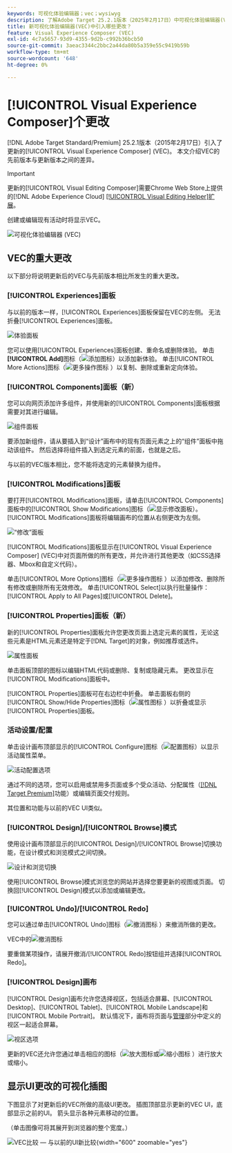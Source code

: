 ```yaml
---
keywords: 可视化体验编辑器；vec；wysiwyg
description: 了解Adobe Target 25.2.1版本（2025年2月17日）中可视化体验编辑器(VEC)中引入的更改。
title: 新可视化体验编辑器(VEC)中引入哪些更改？
feature: Visual Experience Composer (VEC)
exl-id: 4c7a5657-93d9-4355-9d2b-c992b36bcb50
source-git-commit: 3aeac3344c2bbc2a44da80b5a359e55c9419b59b
workflow-type: tm+mt
source-wordcount: '648'
ht-degree: 0%

---
```


# [!UICONTROL Visual Experience Composer]个更改

[!DNL Adobe Target Standard/Premium] 25.2.1版本（2015年2月17日）引入了更新的[!UICONTROL Visual Experience Composer] (VEC)。 本文介绍VEC的先前版本与更新版本之间的差异。

>[!IMPORTANT]
>
>更新的[!UICONTROL Visual Editing Composer]需要Chrome Web Store上提供的[!DNL Adobe Experience Cloud] [[!UICONTROL Visual Editing Helper]扩展](/help/main/c-experiences/c-visual-experience-composer/r-troubleshoot-composer/visual-editing-helper-extension.md)。

创建或编辑现有活动时将显示VEC。

![可视化体验编辑器 (VEC)](/help/main/c-experiences/c-visual-experience-composer/assets/new-vec.png)

## VEC的重大更改

以下部分将说明更新后的VEC与先前版本相比所发生的重大更改。

### [!UICONTROL Experiences]面板

与以前的版本一样，[!UICONTROL Experiences]面板保留在VEC的左侧。 无法折叠[!UICONTROL Experiences]面板。

![体验面板](/help/main/c-experiences/c-visual-experience-composer/assets/experiences-panel.png)

您可以使用[!UICONTROL Experiences]面板创建、重命名或删除体验。 单击&#x200B;**[!UICONTROL Add]**&#x200B;图标（![添加图标](/help/main/assets/icons/Add.svg)）以添加新体验。 单击[!UICONTROL More Actions]图标（![更多操作图标](/help/main/assets/icons/MoreSmall.svg) ）以复制、删除或重新定向体验。

### [!UICONTROL Components]面板（新）

您可以向网页添加许多组件，并使用新的[!UICONTROL Components]面板根据需要对其进行编辑。

![组件面板](/help/main/c-experiences/c-visual-experience-composer/assets/components-panel.png)

要添加新组件，请从要插入到“设计”画布中的现有页面元素之上的“组件”面板中拖动该组件。 然后选择将组件插入到选定元素的前面，也就是之后。

与以前的VEC版本相比，您不能将选定的元素替换为组件。

### [!UICONTROL Modifications]面板

要打开[!UICONTROL Modifications]面板，请单击[!UICONTROL Components]面板中的[!UICONTROL Show Modifications]图标（![显示修改面板](/help/main/assets/icons/History.svg)）。 [!UICONTROL Modifications]面板将编辑画布的位置从右侧更改为左侧。

![“修改”面板](/help/main/c-experiences/c-visual-experience-composer/assets/modifications-panel.png)

[!UICONTROL Modifications]面板显示在[!UICONTROL Visual Experience Composer] (VEC)中对页面所做的所有更改，并允许进行其他更改（如CSS选择器、Mbox和自定义代码）。

单击[!UICONTROL More Options]图标（![更多操作图标](/help/main/assets/icons/MoreSmall.svg) ）以添加修改、删除所有修改或删除所有无效修改。 单击[!UICONTROL Select]以执行批量操作： [!UICONTROL Apply to All Pages]或[!UICONTROL Delete]。

### [!UICONTROL Properties]面板（新）

新的[!UICONTROL Properties]面板允许您更改页面上选定元素的属性，无论这些元素是HTML元素还是特定于[!DNL Target]的对象，例如推荐或选件。

![属性面板](/help/main/c-experiences/c-visual-experience-composer/assets/properties-panel.png)

单击面板顶部的图标以编辑HTML代码或删除、复制或隐藏元素。 更改显示在[!UICONTROL Modifications]面板中。

[!UICONTROL Properties]面板可在右边栏中折叠。 单击面板右侧的[!UICONTROL Show/Hide Properties]图标（![属性图标](/help/main/assets/icons/Propertie.svg) ）以折叠或显示[!UICONTROL Properties]面板。

### 活动设置/配置

单击设计画布顶部显示的[!UICONTROL Configure]图标（![配置图标](/help/main/assets/icons/Setting.svg)）以显示活动属性菜单。

![活动配置选项](/help/main/c-experiences/c-visual-experience-composer/assets/configure-options.png)

通过不同的选项，您可以启用或禁用多页面或多个受众活动、分配属性（[[!DNL Target Premium]](/help/main/c-intro/intro.md#premium)功能）或编辑页面交付规则。

其位置和功能与以前的VEC UI类似。

### [!UICONTROL Design]/[!UICONTROL Browse]模式

使用设计画布顶部显示的[!UICONTROL Design]/[!UICONTROL Browse]切换功能，在设计模式和浏览模式之间切换。

![设计和浏览切换](/help/main/c-experiences/c-visual-experience-composer/assets/design-browse-mode.png)

使用[!UICONTROL Browse]模式浏览您的网站并选择您要更新的视图或页面。 切换回[!UICONTROL Design]模式以添加或编辑更改。

### [!UICONTROL Undo]/[!UICONTROL Redo]

您可以通过单击[!UICONTROL Undo]图标（![撤消图标](/help/main/assets/icons/Undo.svg) ）来撤消所做的更改。

VEC中的![撤消图标](/help/main/c-experiences/c-visual-experience-composer/assets/undo.png)

要重做某项操作，请展开撤消/[!UICONTROL Redo]按钮组并选择[!UICONTROL Redo]。

### [!UICONTROL Design]画布

[!UICONTROL Design]画布允许您选择视区，包括适合屏幕、[!UICONTROL Desktop]、[!UICONTROL Tablet]、[!UICONTROL Mobile Landscape]和[!UICONTROL Mobile Portrait]。 默认情况下，画布将页面与[管理](/help/main/administrating-target/visual-experience-composer-set-up.md)部分中定义的视区一起适合屏幕。

![视区选项](/help/main/c-experiences/c-visual-experience-composer/assets/viewports.png)

更新的VEC还允许您通过单击相应的图标（![放大图标](/help/main/assets/icons/ZoomIn.svg)或![缩小图标](/help/main/assets/icons/ZoomOut.svg) ）进行放大或缩小。

## 显示UI更改的可视化插图

下图显示了对更新后的VEC所做的高级UI更改。 插图顶部显示更新的VEC UI，底部显示之前的UI。 箭头显示各种元素移动的位置。

（单击图像可将其展开到浏览器的整个宽度。）

![VEC比较 — 与以前的UI新比较](/help/main/c-experiences/c-visual-experience-composer/assets/vec-comparison.png){width="600" zoomable="yes"}
